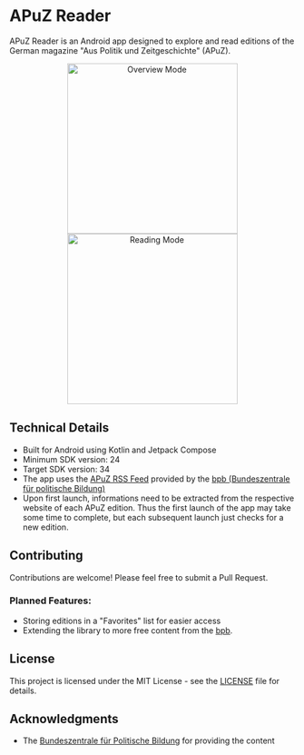 # APuZ Reader

APuZ Reader is an Android app designed to explore and read editions of the German magazine "Aus Politik und Zeitgeschichte" (APuZ).

<p align="middle">
  <img title="Overview Mode" src="https://github.com/user-attachments/assets/61477d5f-cfa2-491a-af63-5b85ce16d2bd" width=300" hspace=20 />
  <img title="Reading Mode" src="https://github.com/user-attachments/assets/7f8c5b5b-44b2-4bd6-a5b5-9bcfdaa9101e" width="300" /> 
</p>

## Technical Details

- Built for Android using Kotlin and Jetpack Compose
- Minimum SDK version: 24
- Target SDK version: 34
- The app uses the [APuZ RSS Feed](https://www.bpb.de/rss-feed/230868.rss) provided by the [bpb (Bundeszentrale für politische Bildung)](https://www.bpb.de)
- Upon first launch, informations need to be extracted from the respective website of each APuZ edition. Thus the first launch of the app may take some time to complete, but each subsequent launch just checks for a new edition.

## Contributing

Contributions are welcome! Please feel free to submit a Pull Request.

### Planned Features:

- Storing editions in a "Favorites" list for easier access
- Extending the library to more free content from the [bpb](https://www.bpb.de/).

## License

This project is licensed under the MIT License - see the [LICENSE](LICENSE) file for details.

## Acknowledgments

- The [Bundeszentrale für Politische Bildung](https://www.bpb.de/) for providing the content

